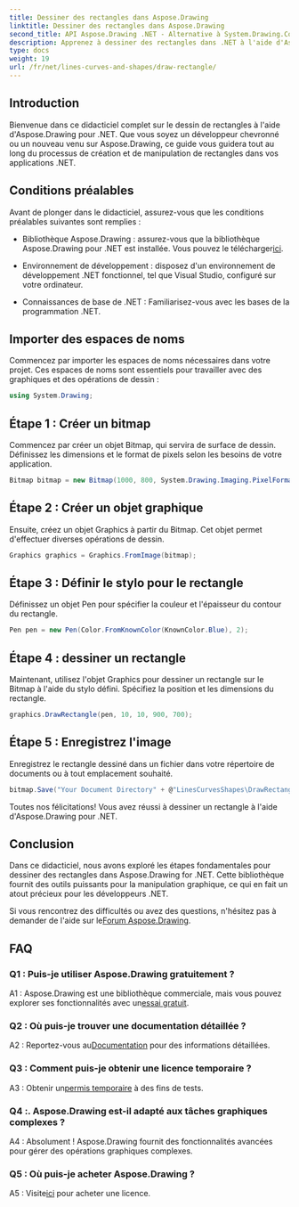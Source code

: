 ```yaml
---
title: Dessiner des rectangles dans Aspose.Drawing
linktitle: Dessiner des rectangles dans Aspose.Drawing
second_title: API Aspose.Drawing .NET - Alternative à System.Drawing.Common
description: Apprenez à dessiner des rectangles dans .NET à l'aide d'Aspose.Drawing. Guide étape par étape avec des exemples de code.
type: docs
weight: 19
url: /fr/net/lines-curves-and-shapes/draw-rectangle/
---
```

## Introduction

Bienvenue dans ce didacticiel complet sur le dessin de rectangles à l'aide d'Aspose.Drawing pour .NET. Que vous soyez un développeur chevronné ou un nouveau venu sur Aspose.Drawing, ce guide vous guidera tout au long du processus de création et de manipulation de rectangles dans vos applications .NET.

## Conditions préalables

Avant de plonger dans le didacticiel, assurez-vous que les conditions préalables suivantes sont remplies :

- Bibliothèque Aspose.Drawing : assurez-vous que la bibliothèque Aspose.Drawing pour .NET est installée. Vous pouvez le télécharger[ici](https://releases.aspose.com/drawing/net/).

- Environnement de développement : disposez d'un environnement de développement .NET fonctionnel, tel que Visual Studio, configuré sur votre ordinateur.

- Connaissances de base de .NET : Familiarisez-vous avec les bases de la programmation .NET.

## Importer des espaces de noms

Commencez par importer les espaces de noms nécessaires dans votre projet. Ces espaces de noms sont essentiels pour travailler avec des graphiques et des opérations de dessin :

```csharp
using System.Drawing;
```

## Étape 1 : Créer un bitmap

Commencez par créer un objet Bitmap, qui servira de surface de dessin. Définissez les dimensions et le format de pixels selon les besoins de votre application.

```csharp
Bitmap bitmap = new Bitmap(1000, 800, System.Drawing.Imaging.PixelFormat.Format32bppPArgb);
```

## Étape 2 : Créer un objet graphique

Ensuite, créez un objet Graphics à partir du Bitmap. Cet objet permet d'effectuer diverses opérations de dessin.

```csharp
Graphics graphics = Graphics.FromImage(bitmap);
```

## Étape 3 : Définir le stylo pour le rectangle

Définissez un objet Pen pour spécifier la couleur et l'épaisseur du contour du rectangle.

```csharp
Pen pen = new Pen(Color.FromKnownColor(KnownColor.Blue), 2);
```

## Étape 4 : dessiner un rectangle

Maintenant, utilisez l'objet Graphics pour dessiner un rectangle sur le Bitmap à l'aide du stylo défini. Spécifiez la position et les dimensions du rectangle.

```csharp
graphics.DrawRectangle(pen, 10, 10, 900, 700);
```

## Étape 5 : Enregistrez l'image

Enregistrez le rectangle dessiné dans un fichier dans votre répertoire de documents ou à tout emplacement souhaité.

```csharp
bitmap.Save("Your Document Directory" + @"LinesCurvesShapes\DrawRectangle_out.png");
```

Toutes nos félicitations! Vous avez réussi à dessiner un rectangle à l'aide d'Aspose.Drawing pour .NET.

## Conclusion

Dans ce didacticiel, nous avons exploré les étapes fondamentales pour dessiner des rectangles dans Aspose.Drawing for .NET. Cette bibliothèque fournit des outils puissants pour la manipulation graphique, ce qui en fait un atout précieux pour les développeurs .NET.

 Si vous rencontrez des difficultés ou avez des questions, n'hésitez pas à demander de l'aide sur le[Forum Aspose.Drawing](https://forum.aspose.com/c/diagram/17).

## FAQ

### Q1 : Puis-je utiliser Aspose.Drawing gratuitement ?

 A1 : Aspose.Drawing est une bibliothèque commerciale, mais vous pouvez explorer ses fonctionnalités avec un[essai gratuit](https://releases.aspose.com/).

### Q2 : Où puis-je trouver une documentation détaillée ?

 A2 : Reportez-vous au[Documentation](https://reference.aspose.com/drawing/net/) pour des informations détaillées.

### Q3 : Comment puis-je obtenir une licence temporaire ?

 A3 : Obtenir un[permis temporaire](https://purchase.aspose.com/temporary-license/) à des fins de tests.

### Q4 :. Aspose.Drawing est-il adapté aux tâches graphiques complexes ?

A4 : Absolument ! Aspose.Drawing fournit des fonctionnalités avancées pour gérer des opérations graphiques complexes.

### Q5 : Où puis-je acheter Aspose.Drawing ?

 A5 : Visite[ici](https://purchase.aspose.com/buy) pour acheter une licence.